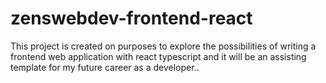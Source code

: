 # zenswebdev-frontend-react
This project is created on purposes to explore the possibilities of writing a frontend web application with react typescript and it will be an assisting template for my future career as a developer..
